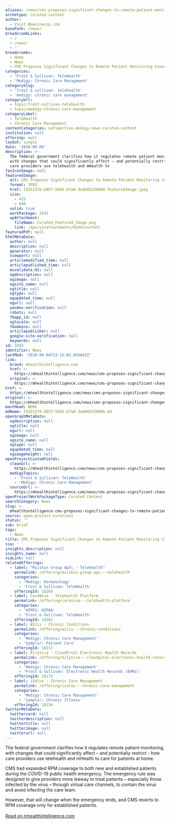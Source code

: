 ```yaml
---
aliases: /news/cms-proposes-significant-changes-to-remote-patient-monitoring-coverage
archetype: curated-content
author:
  - Vinit @maxinovip.com
basePath: /news/
breadcrumbLinks:
  - /
  - /news/
  - ''
breadcrumbs:
  - Home
  - News
  - CMS Proposes Significant Changes to Remote Patient Monitoring Coverage
categories:
  - 'Frost & Sullivan: TeleHealth'
  - 'Medigy: Chronic Care Management'
categorySlug:
  - 'frost & sullivan: telehealth'
  - 'medigy: chronic care management'
categoryUrl:
  - topic/frost-sullivan-telehealth
  - topic/medigy-chronic-care-management
categoryLabel:
  - TeleHealth
  - Chronic Care Management
contentCategories: netspective-medigy-news-curated-content
institution: null
offering: null
layOut: single
date: '2020-09-04'
description: >-
  The federal government clarifies how it regulates remote patient monitoring,
  with changes that could significantly affect – and potentially restrict - how
  care providers use telehealth and mHealth to 
favIconImage: null
featuredImage:
  alt: CMS Proposes Significant Changes to Remote Patient Monitoring Coverage
  format: JPEG
  href: fd251376-b857-50d5-b7a8-3edb6b23b909-featuredImage.jpeg
  size:
    - 425
    - 690
  valid: true
  workPackage: 3343
  wpAttachment:
    fileName: Curated_Featured_Image.png
    link: /api/v3/attachments/9249/content
featuredPdf: null
htmlMetaData:
  author: null
  description: null
  generator: null
  viewport: null
  articlemodified_time: null
  articlepublished_time: null
  msvalidate.01: null
  ogdescription: null
  ogimage: null
  ogsite_name: null
  ogtitle: null
  ogtype: null
  ogupdated_time: null
  ogurl: null
  yandex-verification: null
  robots: null
  fbapp_id: null
  oglocale: null
  fbadmins: null
  articlepublisher: null
  google-site-verification: null
  keywords: null
id: 3343
identifier: News
lastMod: '2020-09-04T13:15:01.055643Z'
link:
  brand: mhealthintelligence.com
  href: >-
    https://mhealthintelligence.com/news/cms-proposes-significant-changes-to-remote-patient-monitoring-coverage
  original: >-
    https://mhealthintelligence.com/news/cms-proposes-significant-changes-to-remote-patient-monitoring-coverage
href: >-
  https://mhealthintelligence.com/news/cms-proposes-significant-changes-to-remote-patient-monitoring-coverage
original: >-
  https://mhealthintelligence.com/news/cms-proposes-significant-changes-to-remote-patient-monitoring-coverage
mastHead: NEWS
mdName: fd251376-b857-50d5-b7a8-3edb6b23b909.md
openGraphMetaData:
  ogdescription: null
  ogtitle: null
  ogurl: null
  ogimage: null
  ogsite_name: null
  ogtype: null
  ogupdated_time: null
  ogimageheight: null
openProjectCustomFields:
  cleanUrl: >-
    https://mhealthintelligence.com/news/cms-proposes-significant-changes-to-remote-patient-monitoring-coverage
  medigyTopics:
    - 'Frost & Sullivan: TeleHealth'
    - 'Medigy: Chronic Care Management'
  sourceUrl: >-
    https://mhealthintelligence.com/news/cms-proposes-significant-changes-to-remote-patient-monitoring-coverage
openProjectWorkPackageType: Curated Content
searchCategory: News
slug: >-
  mhealthintelligence-cms-proposes-significant-changes-to-remote-patient-monitoring-coverage
source: open-project-curations
status: ''
sub: brief
tags:
  - News
title: CMS Proposes Significant Changes to Remote Patient Monitoring Coverage
via: ' '
insights_description: null
insights_name: null
viaLink: null
relatedOfferings:
  - label: "Miiskin Group ApS\_- Telehealth"
    permalink: /offering/miiskin-group-aps---telehealth
    categories:
      - 'Medigy: Dermatology'
      - 'Frost & Sullivan: TeleHealth'
    offeringId: 18268
  - label: CareNiva - Telehealth Platform
    permalink: /offering/careniva---telehealth-platform
    categories:
      - 'HIMSS: HIPAA'
      - 'Frost & Sullivan: TeleHealth'
    offeringId: 18261
  - label: WiCis - Chronic Conditions
    permalink: /offering/wicis---chronic-conditions
    categories:
      - 'Medigy: Chronic Care Management'
      - 'Symplur: Patient Care'
    offeringId: 18217
  - label: Bilytica - CloudPital Electronic Health Records
    permalink: /offering/bilytica---cloudpital-electronic-health-records
    categories:
      - 'Medigy: Chronic Care Management'
      - 'Frost & Sullivan: Electronic Health Records (EHRs)'
    offeringId: 18175
  - label: iSalus - Chronic Care Management
    permalink: /offering/isalus---chronic-care-management
    categories:
      - 'Medigy: Chronic Care Management'
      - 'Symplur: Chronic Illness'
    offeringId: 18134
twitterMetaData:
  twittercard: null
  twitterdescription: null
  twittertitle: null
  twitterimage: null
  twitterurl: null
---
```

<p>The federal government clarifies how it regulates remote patient monitoring, with changes that could significantly affect – and potentially restrict - how care providers use telehealth and mHealth to care for patients at home.</p><p>CMS had expanded RPM coverage to both new and established patients during the COVID-19 public health emergency. The emergency rule was designed to give providers more leeway to treat patients – especially those infected by the virus – through virtual care channels, to contain the virus and avoid infecting the care team.</p><p>However, that will change when the emergency ends, and CMS reverts to RPM coverage only for established patients.<br><br><a href="https://mhealthintelligence.com/news/cms-proposes-significant-changes-to-remote-patient-monitoring-coverage">Read on mhealthintelligence.com</a></p>